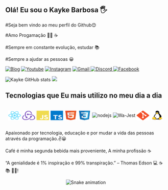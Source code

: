 ## Olá! Eu sou o Kayke Barbosa  🖐️

#Seja bem  vindo ao meu perfil do Github😊

#Amo Progamação 👨‍💻 ☕

#Sempre em  constante evolução, estudar 📚

#Sempre a ajudar as pessoas 😀

[![Blog](https://img.shields.io/website?label=Kayke-t.i&style=for-the-badge&url=https://sujeitoprogramador.com/)](https://sujeitoprogramador.com)
[![Youtube](https://img.shields.io/badge/YouTube-FF0000?style=for-the-badge&logo=youtube&logoColor=white)](?)
[![Instagram](https://img.shields.io/badge/Instagram-E4405F?style=for-the-badge&logo=instagram&logoColor=white)](?)
[![Gmail](https://img.shields.io/badge/Gmail-D14836?style=for-the-badge&logo=gmail&logoColor=white) ](?)
[![Discord](https://img.shields.io/badge/Discord-7289DA?style=for-the-badge&logo=discord&logoColor=white) ](?)
[![Facebook](https://img.shields.io/badge/Facebook-1877F2?style=for-the-badge&logo=facebook&logoColor=white) ](?)




![Kayke GitHub stats](https://github-readme-stats.vercel.app/api?username=kayke-ti&show_icons=true&theme=aura&count_private=true)
    <img height="150em" src="https://github-readme-stats.vercel.app/api/top-langs/?username=kayke-ti&theme=aura&hide_border=false&&layout=compact"/>
  </a>
</div>

## Tecnologias que Eu mais utilizo no meu dia a dia 

<div align="center" valign="top"><br>
  <img align="center" alt="React" height="30" width="40" src="https://raw.githubusercontent.com/devicons/devicon/master/icons/react/react-original.svg">
  <img align="center" alt="Redux" height="30" width="40" src="https://raw.githubusercontent.com/devicons/devicon/master/icons/redux/redux-original.svg">
  <img align="center" alt="Js" height="30" width="40" src="https://raw.githubusercontent.com/devicons/devicon/master/icons/javascript/javascript-plain.svg">
  <img align="center" alt="Js" height="30" width="40" src="https://raw.githubusercontent.com/devicons/devicon/master/icons/typescript/typescript-plain.svg">
  <img align="center" alt="HTML" height="30" width="40" src="https://raw.githubusercontent.com/devicons/devicon/master/icons/html5/html5-original.svg">
  <img align="center" alt="CSS" height="30" width="40" src="https://raw.githubusercontent.com/devicons/devicon/master/icons/css3/css3-original.svg">
  <img align="center" alt="nodejs" height="30" width="40" src="https://cdn.worldvectorlogo.com/logos/nodejs-icon.svg">
  <img align="center" alt="Wa-Jest" height="30" width="40" src="https://cdn.jsdelivr.net/gh/devicons/devicon/icons/jest/jest-plain.svg">
  <img align="center" alt="git" height="30" width="40" src="https://raw.githubusercontent.com/devicons/devicon/master/icons/git/git-original.svg">
  <img align="center" alt="linux" height="30" width="40" src="https://raw.githubusercontent.com/devicons/devicon/master/icons/linux/linux-original.svg">
</div><br>

Apaixonado por tecnologia, educação e por mudar a vida das pessoas através da programação.✌😀

Café é minha segunda bebida mais proveniente, A minha profissão ☕

 “A genialidade é 1% inspiração e 99% transpiração.” – Thomas Edson  💻 ☕ 📚 👨‍💻!
 
 
<div align="center">
  
  ![Snake animation](https://github.com/danielbped/danielbped/blob/output/github-contribution-grid-snake.svg)
  
</div>

